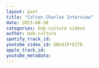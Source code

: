 ```yaml
---
layout: post
title: "Colton Charles Interview"
date: 2023-08-30
categories: bob-culture videos
author: bob-culture
spotify_track_id: 
youtube_video_id: GNz41FrEITE
apple_track_id: 
youtube_metadata: 
---
```

